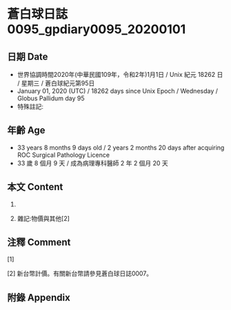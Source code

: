 # 蒼白球日誌0095_gpdiary0095_20200101 #

## 日期 Date ##

* 世界協調時間2020年(中華民國109年，令和2年)1月1日 / Unix 紀元 18262 日 / 星期三 / 蒼白球紀元第95日
* January 01, 2020 (UTC) / 18262 days since Unix Epoch / Wednesday / Globus Pallidum day 95
* 特殊註記:

## 年齡 Age ##

* 33 years 8 months 9 days old / 2 years 2 months 20 days after acquiring ROC Surgical Pathology Licence
* 33 歲 8 個月 9 天 / 成為病理專科醫師 2 年 2 個月 20 天

## 本文 Content ##

1. 

    
2. 雜記:物價與其他[2]

    

## 注釋 Comment ##

[1] 


[2] 新台幣計價。有關新台幣請參見蒼白球日誌0007。



## 附錄 Appendix ##

